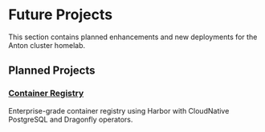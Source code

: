 # Future Projects

This section contains planned enhancements and new deployments for the Anton cluster homelab.

## Planned Projects

### [Container Registry](./container-registry.md)
Enterprise-grade container registry using Harbor with CloudNative PostgreSQL and Dragonfly operators.

